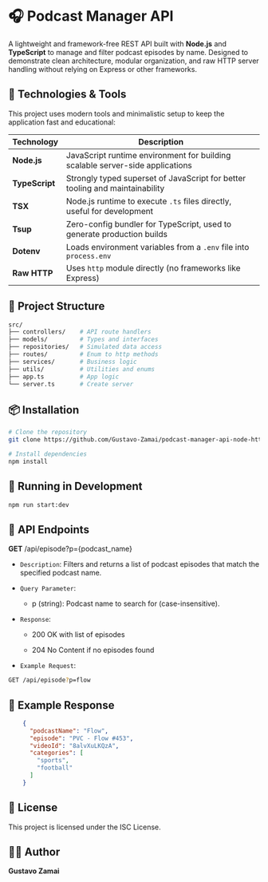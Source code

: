 # 🎧 Podcast Manager API

A lightweight and framework-free REST API built with **Node.js** and **TypeScript** to manage and filter podcast episodes by name. Designed to demonstrate clean architecture, modular organization, and raw HTTP server handling without relying on Express or other frameworks.



## 🚀 Technologies & Tools

This project uses modern tools and minimalistic setup to keep the application fast and educational:

| Technology      | Description                                                                 |
|-----------------|-----------------------------------------------------------------------------|
| **Node.js**     | JavaScript runtime environment for building scalable server-side applications |
| **TypeScript**  | Strongly typed superset of JavaScript for better tooling and maintainability |
| **TSX**         | Node.js runtime to execute `.ts` files directly, useful for development     |
| **Tsup**        | Zero-config bundler for TypeScript, used to generate production builds      |
| **Dotenv**      | Loads environment variables from a `.env` file into `process.env`           |
| **Raw HTTP**    | Uses `http` module directly (no frameworks like Express)  

## 📁 Project Structure

```bash
src/
├── controllers/    # API route handlers
├── models/         # Types and interfaces
├── repositories/   # Simulated data access
├── routes/         # Enum to http methods
├── services/       # Business logic
├── utils/          # Utilities and enums
├── app.ts          # App logic
└── server.ts       # Create server
```

## 📦 Installation

```bash
# Clone the repository
git clone https://github.com/Gustavo-Zamai/podcast-manager-api-node-http-ts.git

# Install dependencies
npm install
```
## 🧪 Running in Development
```bash
npm run start:dev
```

## 📌 API Endpoints
**GET** /api/episode?p={podcast_name}
- `Description`: Filters and returns a list of podcast episodes that match the specified podcast name.

- `Query Parameter`:

    - p (string): Podcast name to search for (case-insensitive).

- `Response`:

    - 200 OK with list of episodes

    - 204 No Content if no episodes found

- `Example Request`:

```bash
GET /api/episode?p=flow
```

## 🧪 Example Response
```json
    {
      "podcastName": "Flow",
      "episode": "PVC - Flow #453",
      "videoId": "8alvXuLKQzA",
      "categories": [
        "sports",
        "football"
      ]
    }
```
## 📄 License
This project is licensed under the ISC License.

## 🙋‍♂️ Author
**Gustavo Zamai**
